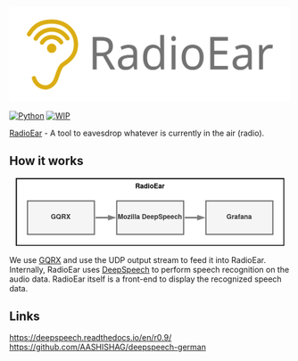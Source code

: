 <div align="center">
  <img src="https://raw.githubusercontent.com/Rakagami/rear/main/images/logo.png">
</div>

[![Python](https://img.shields.io/badge/python-3.7.6-blue)]()
[![WIP](https://img.shields.io/badge/version-WIP-red)]()

[RadioEar](https://github.com/Rakagami/rear) - A tool to eavesdrop whatever is currently in the air (radio).

## How it works

<div align="center">
  <img src="https://raw.githubusercontent.com/Rakagami/rear/main/images/diagram.png">
</div>

We use [GQRX](https://gqrx.dk/) and use the UDP output stream to feed it into RadioEar. Internally, RadioEar uses [DeepSpeech](https://github.com/mozilla/DeepSpeech) to perform speech recognition on the audio data. RadioEar itself is a front-end to display the recognized speech data.

## Links

https://deepspeech.readthedocs.io/en/r0.9/
https://github.com/AASHISHAG/deepspeech-german
